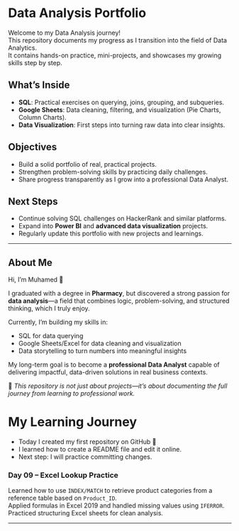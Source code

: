 # Data Analysis Portfolio

Welcome to my Data Analysis journey!  
This repository documents my progress as I transition into the field of Data Analytics.  
It contains hands-on practice, mini-projects, and showcases my growing skills step by step.  

## What’s Inside
- **SQL**: Practical exercises on querying, joins, grouping, and subqueries.  
- **Google Sheets**: Data cleaning, filtering, and visualization (Pie Charts, Column Charts).  
- **Data Visualization**: First steps into turning raw data into clear insights.  

## Objectives
- Build a solid portfolio of real, practical projects.  
- Strengthen problem-solving skills by practicing daily challenges.  
- Share progress transparently as I grow into a professional Data Analyst.  

## Next Steps
- Continue solving SQL challenges on HackerRank and similar platforms.  
- Expand into **Power BI** and **advanced data visualization** projects.  
- Regularly update this portfolio with new projects and learnings.  

---

## About Me
Hi, I’m Muhamed 👋  

I graduated with a degree in **Pharmacy**, but discovered a strong passion for **data analysis**—a field that combines logic, problem-solving, and structured thinking, which I truly enjoy.  

Currently, I’m building my skills in:  
- SQL for data querying  
- Google Sheets/Excel for data cleaning and visualization  
- Data storytelling to turn numbers into meaningful insights  

My long-term goal is to become a **professional Data Analyst** capable of delivering impactful, data-driven solutions in real business contexts.  

📌 *This repository is not just about projects—it’s about documenting the full journey from learning to professional work.* 

# My Learning Journey

- Today I created my first repository on GitHub 🎉
- I learned how to create a README file and edit it online.
- Next step: I will practice committing changes.

### Day 09 – Excel Lookup Practice
Learned how to use `INDEX/MATCH` to retrieve product categories from a reference table based on `Product_ID`.  
Applied formulas in Excel 2019 and handled missing values using `IFERROR`.  
Practiced structuring Excel sheets for clean analysis.

---

